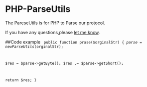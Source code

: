 # PHP-ParseUtils
The PareseUtils is for PHP to Parse our protocol.

If you have any questions,please [let me know](http://www.zhaiqianfeng.com/blog/guest-book/).

##Code example
<code>
public function prase($orginalStr)
{
  $parse = new ParseUtils($orginalStr);
  
  $res = $parse->getByte();
  $res .= $parse->getShort();
  
  return $res;
}
</code>
